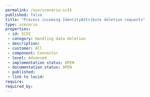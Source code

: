 ```yaml
---
permalink: /use/scenario-sc55
published: false
title: "Process incoming IdentityAttribute deletion requests"
type: scenario
properties:
 - id: SC55
 - category: Handling data deletion
 - description: 
 - customer: All
 - component: Connector
 - level: Advanced
 - implementation status: OPEN
 - documentation status: OPEN
 - published: 
 - link to lucid: 
require:
required_by:
---
```

